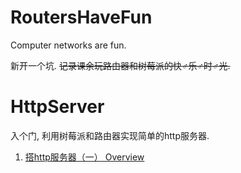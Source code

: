 # RoutersHaveFun
Computer networks are fun.

新开一个坑. <del>记录课余玩路由器和树莓派的快♂乐♂时♂光.</del>

# HttpServer
入个门, 利用树莓派和路由器实现简单的http服务器.

1. [搭http服务器（一） Overview](./HttpServer/搭http服务器（一）.md)

